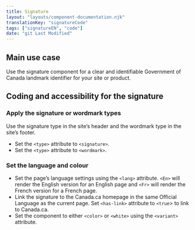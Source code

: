 ```yaml
---
title: Signature
layout: "layouts/component-documentation.njk"
translationKey: "signatureCode"
tags: ["signatureEN", "code"]
date: "git Last Modified"
---
```


## Main use case

Use the signature component for a clear and identifiable Government of Canada landmark identifier for your site or product.

## Coding and accessibility for the signature

### Apply the signature or wordmark types

Use the signature type in the site’s header and the wordmark type in the site’s footer.

- Set the `<type>` attribute to `<signature>`.
- Set the `<type>` attribute to `<wordmark>`.

### Set the language and colour

- Set the page’s language settings using the `<lang>` attribute. `<En>` will render the English version for an English page and `<Fr>` will render the French version for a French page.
- Link the signature to the Canada.ca homepage in the same Official Language as the current page. Set `<has-link>` attribute to `<true`> to link to Canada.ca.
- Set the component to either `<color>` or `<white>` using the `<variant>` attribute.
